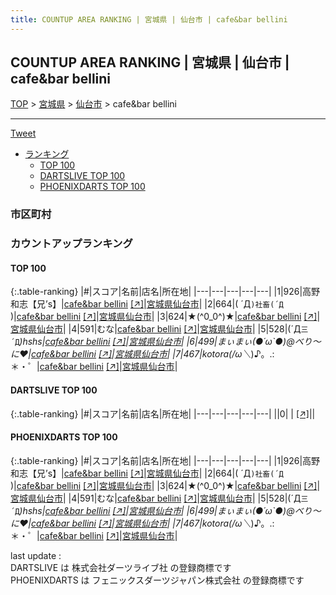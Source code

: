 ```yaml
---
title: COUNTUP AREA RANKING | 宮城県 | 仙台市 | cafe&bar bellini
---
```

## COUNTUP AREA RANKING | 宮城県 | 仙台市 | cafe&bar bellini

[TOP](/darts/rank/) > [宮城県](/darts/rank/宮城県/) > [仙台市](/darts/rank/宮城県/仙台市/) > cafe&bar bellini

___

<a href="https://twitter.com/share?ref_src=twsrc%5Etfw" data-text="COUNTUP AREA RANKING | 宮城県仙台市cafe&bar bellini" class="twitter-share-button" data-hashtags="DARTSLIVE,PHOENIXDARTS,darts,ダーツ" data-show-count="false">Tweet</a>

* [ランキング](#カウントアップランキング)
    * [TOP 100](#top-100)
    * [DARTSLIVE TOP 100](#dartslive-top-100)
    * [PHOENIXDARTS TOP 100](#phoenixdarts-top-100)

### 市区町村

<ul>

</ul>

### カウントアップランキング

#### TOP 100



{:.table-ranking}
|#|スコア|名前|店名|所在地|
|---|---|---|---|---|
|1|926|<span class="rank-name-pd">高野　和志【兄’s】</span>|<a href="/darts/rank/shops/52023.html">cafe&bar bellini</a> <a href="https://vs.phoenixdarts.com/jp/shop/shopDetailInfo/s_52023?s_seq=52023">[↗]</a>|<a href="/darts/rank/宮城県/仙台市">宮城県仙台市</a>|
|2|664|<span class="rank-name-pd">( ´Д`)社畜(´Д` )</span>|<a href="/darts/rank/shops/52023.html">cafe&bar bellini</a> <a href="https://vs.phoenixdarts.com/jp/shop/shopDetailInfo/s_52023?s_seq=52023">[↗]</a>|<a href="/darts/rank/宮城県/仙台市">宮城県仙台市</a>|
|3|624|<span class="rank-name-pd">★(^0_0^)★</span>|<a href="/darts/rank/shops/52023.html">cafe&bar bellini</a> <a href="https://vs.phoenixdarts.com/jp/shop/shopDetailInfo/s_52023?s_seq=52023">[↗]</a>|<a href="/darts/rank/宮城県/仙台市">宮城県仙台市</a>|
|4|591|<span class="rank-name-pd">むな</span>|<a href="/darts/rank/shops/52023.html">cafe&bar bellini</a> <a href="https://vs.phoenixdarts.com/jp/shop/shopDetailInfo/s_52023?s_seq=52023">[↗]</a>|<a href="/darts/rank/宮城県/仙台市">宮城県仙台市</a>|
|5|528|<span class="rank-name-pd">(´Д`三´Д`*)hshs</span>|<a href="/darts/rank/shops/52023.html">cafe&bar bellini</a> <a href="https://vs.phoenixdarts.com/jp/shop/shopDetailInfo/s_52023?s_seq=52023">[↗]</a>|<a href="/darts/rank/宮城県/仙台市">宮城県仙台市</a>|
|6|499|<span class="rank-name-pd">まぃまぃ(●´ω`●)@べり～に♥️</span>|<a href="/darts/rank/shops/52023.html">cafe&bar bellini</a> <a href="https://vs.phoenixdarts.com/jp/shop/shopDetailInfo/s_52023?s_seq=52023">[↗]</a>|<a href="/darts/rank/宮城県/仙台市">宮城県仙台市</a>|
|7|467|<span class="rank-name-pd">kotora(/ω＼*)♪。.:＊・゜</span>|<a href="/darts/rank/shops/52023.html">cafe&bar bellini</a> <a href="https://vs.phoenixdarts.com/jp/shop/shopDetailInfo/s_52023?s_seq=52023">[↗]</a>|<a href="/darts/rank/宮城県/仙台市">宮城県仙台市</a>|


#### DARTSLIVE TOP 100



{:.table-ranking}
|#|スコア|名前|店名|所在地|
|---|---|---|---|---|
||0|<span class="rank-name-dl"> </span>|<a href="/darts/rank/shops/.html"></a> <a href="">[↗]</a>|<a href="/darts/rank//"></a>|


#### PHOENIXDARTS TOP 100



{:.table-ranking}
|#|スコア|名前|店名|所在地|
|---|---|---|---|---|
|1|926|<span class="rank-name-pd">高野　和志【兄’s】</span>|<a href="/darts/rank/shops/52023.html">cafe&bar bellini</a> <a href="https://vs.phoenixdarts.com/jp/shop/shopDetailInfo/s_52023?s_seq=52023">[↗]</a>|<a href="/darts/rank/宮城県/仙台市">宮城県仙台市</a>|
|2|664|<span class="rank-name-pd">( ´Д`)社畜(´Д` )</span>|<a href="/darts/rank/shops/52023.html">cafe&bar bellini</a> <a href="https://vs.phoenixdarts.com/jp/shop/shopDetailInfo/s_52023?s_seq=52023">[↗]</a>|<a href="/darts/rank/宮城県/仙台市">宮城県仙台市</a>|
|3|624|<span class="rank-name-pd">★(^0_0^)★</span>|<a href="/darts/rank/shops/52023.html">cafe&bar bellini</a> <a href="https://vs.phoenixdarts.com/jp/shop/shopDetailInfo/s_52023?s_seq=52023">[↗]</a>|<a href="/darts/rank/宮城県/仙台市">宮城県仙台市</a>|
|4|591|<span class="rank-name-pd">むな</span>|<a href="/darts/rank/shops/52023.html">cafe&bar bellini</a> <a href="https://vs.phoenixdarts.com/jp/shop/shopDetailInfo/s_52023?s_seq=52023">[↗]</a>|<a href="/darts/rank/宮城県/仙台市">宮城県仙台市</a>|
|5|528|<span class="rank-name-pd">(´Д`三´Д`*)hshs</span>|<a href="/darts/rank/shops/52023.html">cafe&bar bellini</a> <a href="https://vs.phoenixdarts.com/jp/shop/shopDetailInfo/s_52023?s_seq=52023">[↗]</a>|<a href="/darts/rank/宮城県/仙台市">宮城県仙台市</a>|
|6|499|<span class="rank-name-pd">まぃまぃ(●´ω`●)@べり～に♥️</span>|<a href="/darts/rank/shops/52023.html">cafe&bar bellini</a> <a href="https://vs.phoenixdarts.com/jp/shop/shopDetailInfo/s_52023?s_seq=52023">[↗]</a>|<a href="/darts/rank/宮城県/仙台市">宮城県仙台市</a>|
|7|467|<span class="rank-name-pd">kotora(/ω＼*)♪。.:＊・゜</span>|<a href="/darts/rank/shops/52023.html">cafe&bar bellini</a> <a href="https://vs.phoenixdarts.com/jp/shop/shopDetailInfo/s_52023?s_seq=52023">[↗]</a>|<a href="/darts/rank/宮城県/仙台市">宮城県仙台市</a>|


<div class="footer border-top border-gray-light mt-5 pt-3 text-right text-gray">
    last update : <span style="font-weight: italic" id="foot_last_modified"></span><br />
    DARTSLIVE は 株式会社ダーツライブ社 の登録商標です<br />
    PHOENIXDARTS は フェニックスダーツジャパン株式会社 の登録商標です<br />
</div>

<script src="https://cdnjs.cloudflare.com/ajax/libs/jquery.tablesorter/2.31.3/js/jquery.tablesorter.min.js" integrity="sha512-qzgd5cYSZcosqpzpn7zF2ZId8f/8CHmFKZ8j7mU4OUXTNRd5g+ZHBPsgKEwoqxCtdQvExE5LprwwPAgoicguNg==" crossorigin="anonymous" referrerpolicy="no-referrer"></script>
<link rel="stylesheet" href="https://cdnjs.cloudflare.com/ajax/libs/jquery.tablesorter/2.31.3/css/theme.default.min.css" integrity="sha512-wghhOJkjQX0Lh3NSWvNKeZ0ZpNn+SPVXX1Qyc9OCaogADktxrBiBdKGDoqVUOyhStvMBmJQ8ZdMHiR3wuEq8+w==" crossorigin="anonymous" referrerpolicy="no-referrer" />
<script>
$(function() {
    $(".table-ranking").tablesorter({sortList:[[0, 0]]});
    $("#foot_last_modified").text(formatDate(new Date(document.lastModified), 'yyyy-MM-dd HH:mm:ss'));
});
</script>

<script async src="https://platform.twitter.com/widgets.js" charset="utf-8"></script>
